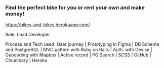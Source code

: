 ### Find the perfect bike for you or rent your own and make money!

https://bikes-and-bikes.herokuapp.com/

Role: Lead Developer

Process and Tech used:
User journey | Prototyping in Figma | DB Schema and PostgreSQL | MVC pattern with Ruby on Rails | Auth. with Devise | Geocoding with Mapbox | Active record | PG Search | SCSS | GitHub | Cloudinary | Heroku

